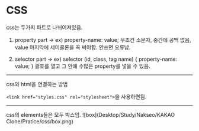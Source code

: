 # CSS

css는 두가지 파트로 나뉘어져있음.

1. property part  -> ex) property-name: value;  무조건 소문자, 중간에 공백 없음, value 마지막에 세미콜론을 꼭 써야함. 안쓰면 오류남.

2. selector part  -> ex) selector (id, class, tag name) {
                              property-name: value;
                        }                             괄호를 열고 그 안에 수많은 property를 넣을 수 있음.

---
css와 html을 연결하는 방법

`<link href="styles.css" rel="stylesheet">`을 사용하면됨.

---
css의 elements들은 모두 박스임.
![box](Desktop/Study/Nakseo/KAKAO Clone/Pratice/css/box.png)

